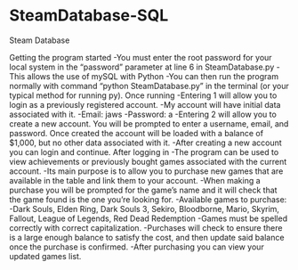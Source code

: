 # SteamDatabase-SQL
Steam Database

Getting the program started
 -You must enter the root password for your local system in the   “password” parameter at line 6 in SteamDatabase.py
    -This allows the use of mySQL with Python
 -You can then run the program normally with command “python SteamDatabase.py” in the terminal (or your typical method for running py).
Once running
 -Entering 1 will allow you to login as a previously registered account. 
    -My account will have initial data associated with it.
        -Email: jaws
        -Password: a
 -Entering 2 will allow you to create a new account. You will be prompted to enter a username, email, and password. Once created the account will be loaded with a balance of $1,000, but no other data associated with it.
    -After creating a new account you can login and continue.
After logging in
 -The program can be used to view achievements or previously bought games associated with the current account.
 -Its main purpose is to allow you to purchase new games that are available in the table and link them to your account.
 -When making a purchase you will be prompted for the game’s name and it will check that the game found is the one you’re looking for.
    -Available games to purchase:
        -Dark Souls, Elden Ring, Dark Souls 3, Sekiro, Bloodborne, Mario, Skyrim, Fallout, League of Legends, Red Dead Redemption
    -Games must be spelled correctly with correct capitalization.
 -Purchases will check to ensure there is a large enough balance to satisfy the cost, and then update said balance once the purchase is confirmed.
 -After purchasing you can view your updated games list.
